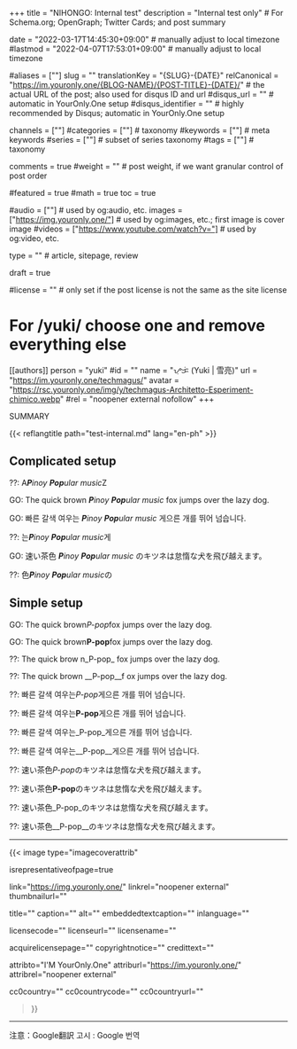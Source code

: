 +++
title = "NIHONGO: Internal test"
description = "Internal test only"                                                    # For Schema.org; OpenGraph; Twitter Cards; and post summary

date = "2022-03-17T14:45:30+09:00"                                        # manually adjust to local timezone
#lastmod = "2022-04-07T17:53:01+09:00"                                     # manually adjust to local timezone

#aliases = [""]
slug = ""
translationKey = "{SLUG}-{DATE}"
relCanonical = "https://im.youronly.one/{BLOG-NAME}/{POST-TITLE}-{DATE}/"                                                   # the actual URL of the post; also used for disqus ID and url
#disqus_url = ""                                                    # automatic in YourOnly.One setup
#disqus_identifier = ""                                             # highly recommended by Disqus; automatic in YourOnly.One setup

channels = [""]
#categories = [""]                                                   # taxonomy
#keywords = [""]                                                     # meta keywords
#series = [""]                                                       # subset of series taxonomy
#tags = [""]                                                         # taxonomy

comments = true
#weight = ""                                                        # post weight, if we want granular control of post order

#featured = true
#math = true
toc = true

#audio = [""]                                                        # used by og:audio, etc.
images = ["https://img.youronly.one/"]                                                       # used by og:images, etc.; first image is cover image
#videos = ["https://www.youtube.com/watch?v="]                                                       # used by og:video, etc.

type = ""                                                           # article, sitepage, review

draft = true

#license = ""                                                       # only set if the post license is not the same as the site license

# For /yuki/ choose one and remove everything else
[[authors]]
  person = "yuki"
  #id = ""
  name = "ᜌᜓᜃᜒ (Yuki | 雪亮)"
  url = "https://im.youronly.one/techmagus/"
  avatar = "https://rsc.youronly.one/img/y/techmagus-Architetto-Esperiment-chimico.webp"
  #rel = "noopener external nofollow"
+++

SUMMARY

<!--more-->

{{< reflangtitle path="test-internal.md" lang="en-ph" >}}

## Complicated setup

<!-- markdownlint-disable MD000 -->
??: A***P**inoy **Pop**ular music*Z
<!-- markdownlint-enable MD000 -->

<!-- markdownlint-disable MD000 -->
GO: The quick brown _**P**inoy **Pop**ular music_ fox jumps over the lazy dog.
<!-- markdownlint-enable MD000 -->

<!-- markdownlint-disable MD000 -->
GO: 빠른 갈색 여우는 _**P**inoy **Pop**ular music_ 게으른 개를 뛰어 넘습니다.
<!-- markdownlint-enable MD000 -->

<!-- markdownlint-disable MD000 -->
??: 는***P**inoy **Pop**ular music*게
<!-- markdownlint-enable MD000 -->

<!-- markdownlint-disable MD000 -->
GO: 速い茶色 _**P**inoy **Pop**ular music_ のキツネは怠惰な犬を飛び越えます。
<!-- markdownlint-enable MD000 -->

<!-- markdownlint-disable MD000 -->
??: 色***P**inoy **Pop**ular music*の
<!-- markdownlint-enable MD000 -->

## Simple setup

<!-- markdownlint-disable MD000 -->
GO: The quick brown*P-pop*fox jumps over the lazy dog.
<!-- markdownlint-enable MD000 -->

<!-- markdownlint-disable MD000 -->
GO: The quick brown**P-pop**fox jumps over the lazy dog.
<!-- markdownlint-enable MD000 -->

<!-- markdownlint-disable MD000 -->
??: The quick brow n_P-pop_ fox jumps over the lazy dog.
<!-- markdownlint-enable MD000 -->

<!-- markdownlint-disable MD000 -->
??: The quick brown __P-pop__f ox jumps over the lazy dog.
<!-- markdownlint-enable MD000 -->

<!-- markdownlint-disable MD000 -->
??: 빠른 갈색 여우는*P-pop*게으른 개를 뛰어 넘습니다.
<!-- markdownlint-enable MD000 -->

<!-- markdownlint-disable MD000 -->
??: 빠른 갈색 여우는**P-pop**게으른 개를 뛰어 넘습니다.
<!-- markdownlint-enable MD000 -->

<!-- markdownlint-disable MD000 -->
??: 빠른 갈색 여우는_P-pop_게으른 개를 뛰어 넘습니다.
<!-- markdownlint-enable MD000 -->

<!-- markdownlint-disable MD000 -->
??: 빠른 갈색 여우는__P-pop__게으른 개를 뛰어 넘습니다.
<!-- markdownlint-enable MD000 -->

<!-- markdownlint-disable MD000 -->
??: 速い茶色*P-pop*のキツネは怠惰な犬を飛び越えます。
<!-- markdownlint-enable MD000 -->

<!-- markdownlint-disable MD000 -->
??: 速い茶色**P-pop**のキツネは怠惰な犬を飛び越えます。
<!-- markdownlint-enable MD000 -->

<!-- markdownlint-disable MD000 -->
??: 速い茶色_P-pop_のキツネは怠惰な犬を飛び越えます。
<!-- markdownlint-enable MD000 -->

<!-- markdownlint-disable MD000 -->
??: 速い茶色__P-pop__のキツネは怠惰な犬を飛び越えます。
<!-- markdownlint-enable MD000 -->

---

{{< image
  type="imagecoverattrib"

  isrepresentativeofpage=true

  link="https://img.youronly.one/"
  linkrel="noopener external"
  thumbnailurl=""

  title=""
  caption=""
  alt=""
  embeddedtextcaption=""
  inlanguage=""

  licensecode=""
  licenseurl=""
  licensename=""

  acquirelicensepage=""
  copyrightnotice=""
  credittext=""

  attribto="I'M YourOnly.One"
  attriburl="https://im.youronly.one/"
  attribrel="noopener external"

  cc0country=""
  cc0countrycode=""
  cc0countryurl=""
>}}

---

注意：Google翻訳
고시 : Google 번역
